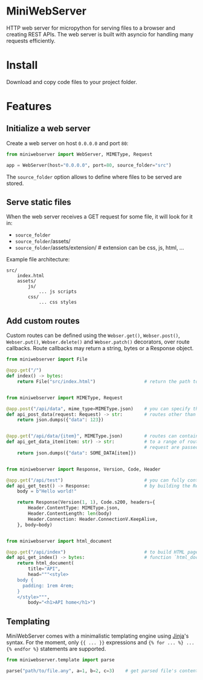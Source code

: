 # MiniWebServer
HTTP web server for micropython for serving files to a browser and creating REST APIs.
The web server is built with asyncio for handling many requests efficiently.

# Install
Download and copy code files to your project folder.

# Features

## Initialize a web server

Create a web server on host `0.0.0.0` and port `80`:
```python
from miniwebserver import WebServer, MIMEType, Request

app = WebServer(host="0.0.0.0", port=80, source_folder="src")
```

The `source_folder` option allows to define where files to be served are stored.

## Serve static files

When the web server receives a GET request for some file, it will look for it in:
* `source_folder`
* `source_folder`/assets/
* `source_folder`/assets/extension/                    # extension can be css, js, html, ...

Example file architecture:
```
src/
    index.html
    assets/
        js/
            ... js scripts
        css/
            ... css styles
```

## Add custom routes

Custom routes can be defined using the `Webser.get()`, `Webser.post()`, `Webser.put()`, `Webser.delete()` and 
`Webser.patch()` decorators, over route callbacks.
Route callbacks may return a string, bytes or a Response object.

```python
from miniwebserver import File

@app.get("/")
def index() -> bytes:
    return File("src/index.html")                  # return the path to a file to serve for the route "/"


from miniwebserver import MIMEType, Request

@app.post("/api/data", mime_type=MIMEType.json)    # you can specify the MIME type of the returned data, if not HTML
def api_post_data(request: Request) -> str:        # routes other than GET receive the Request object
    return json.dumps({"data": 123})


@app.get("/api/data/{item}", MIMEType.json)        # routes can contain "parameters" to have a single callback respond
def api_get_data_item(item: str) -> str:           # to a range of routes. The parameters values, as received in the 
                                                   # request are passed as callback parameters.
    return json.dumps({"data": SOME_DATA[item]})


from miniwebserver import Response, Version, Code, Header

@app.get("/api/test")                              # you can fully control the response that will be sent to the client
def api_get_test() -> Response:                    # by building the Response object yourself
    body = b"Hello world!"

    return Response(Version(1, 1), Code.s200, headers={
        Header.ContentType: MIMEType.json,
        Header.ContentLength: len(body)
        Header.Connection: Header.ConnectionV.KeepAlive,
    }, body=body)


from miniwebserver import html_document

@app.get("/api/index")                             # to build HTML pages dynamically, you can use the convenience
def api_get_index() -> bytes:                      # function `html_document` to provide the necessary boilerplate
    return html_document(
        title="API",
        head="""<style>
    body {
      padding: 1rem 4rem;
    }
    </style>""",
        body="<h1>API home</h1>")
```

## Templating

MiniWebServer comes with a minimalistic templating engine using [Jinja](https://jinja.palletsprojects.com/en/stable/)'s 
syntax.
For the moment, only `{{ ... }}` expressions and `{% for ... %} ... {% endfor %}` statements are supported.

```python
from miniwebserver.template import parse

parse("path/to/file.any", a=1, b=2, c=3)    # get parsed file's content, passing variable values needed by the template
```
